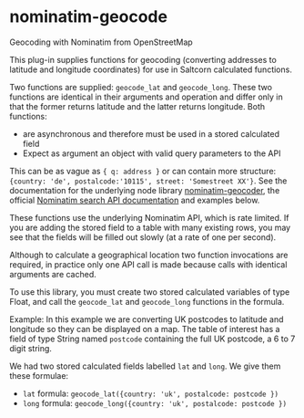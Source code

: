 # nominatim-geocode

Geocoding with Nominatim from OpenStreetMap

This plug-in supplies functions for geocoding (converting addresses to latitude and longitude coordinates) for use in Saltcorn calculated functions.

Two functions are supplied: `geocode_lat` and `geocode_long`. These two functions are identical in their arguments and operation and differ only in that the former returns latitude and the latter returns longitude. Both functions:

- are asynchronous and therefore must be used in a stored calculated field
- Expect as argument an object with valid query parameters to the API

This can be as vague as `{ q: address }` or can contain more structure:
`{country: 'de', postalcode:'10115', street: 'Somestreet XX'}`. See the documentation for the underlying node library [nominatim-geocoder](https://www.npmjs.com/package/nominatim-geocoder), the official [Nominatim search API documentation](https://nominatim.org/release-docs/develop/api/Search/) and examples below.

These functions use the underlying Nominatim API, which is rate limited. If you are adding the stored field to a table with many existing rows, you may see that the fields will be filled out slowly (at a rate of one per second).

Although to calculate a geographical location two function invocations are required, in practice only one API call is made because calls with identical arguments are cached.

To use this library, you must create two stored calculated variables of type Float, and call the `geocode_lat` and `geocode_long` functions in the formula.

Example: In this example we are converting UK postcodes to latitude and longitude so they can be displayed on a map. The table of interest has a field of type String named `postcode` containing the full UK postcode, a 6 to 7 digit string.

We had two stored calculated fields labelled `lat` and `long`. We give them these formulae:

- `lat` formula: `geocode_lat({country: 'uk', postalcode: postcode })`
- `long` formula: `geocode_long({country: 'uk', postalcode: postcode })`
